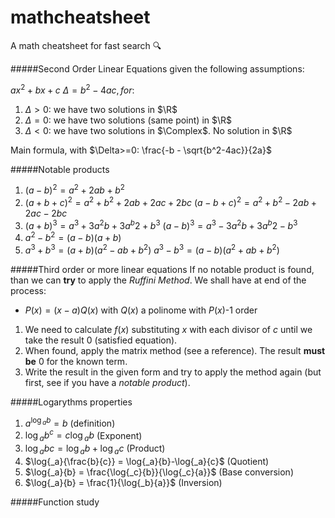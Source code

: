# mathcheatsheet
A math cheatsheet for fast search 🔍  

#####Second Order Linear Equations
given the following assumptions:

$ax^2+bx+c$ $\Delta = b^2 - 4ac, for:$
1) $\Delta > 0 :$ we have two solutions in $\R$
2) $\Delta = 0 :$ we have two solutions (same point) in $\R$
3) $\Delta < 0 :$ we have two solutions in $\Complex$. No solution in $\R$

Main formula, with $\Delta>=0: \frac{-b - \sqrt{b^2-4ac}}{2a}$

#####Notable products
1) $(a-b)^2 = a^2+2ab+b^2$ 
2) $(a+b+c)^2 = a^2+b^2+2ab+2ac+2bc$
   $(a-b+c)^2 = a^2+b^2-2ab+2ac-2bc$
3) $(a+b)^3 = a^3+3a^2b+3a^b2+b^3$
   $(a-b)^3 = a^3-3a^2b+3a^b2-b^3$
4) $a^2-b^2 = (a-b)(a+b)$
5) $a^3+b^3 = (a+b)(a^2-ab+b^2)$
   $a^3-b^3 = (a-b)(a^2+ab+b^2)$

#####Third order or more linear equations
If no notable product is found, than we can **try** to apply the *Ruffini Method*. We shall have at end of the process:

* $P(x)=(x-a)Q(x)$ with $Q(x)$ a polinome with $P(x)$-1 order

1) We need to calculate $f(x)$ substituting $x$ with each divisor of $c$ until we take the result 0 (satisfied equation).
2) When found, apply the matrix method (see a reference). The result **must be** 0 for the known term.
3) Write the result in the given form and try to apply the method again (but first, see if you have a *notable product*).

#####Logarythms properties
1) $a^{\log{_a}{b}} = b$ (definition)
2) $\log{_a}{b^c} = c\log{_a}{b}$ (Exponent)
3) $\log{_a}{bc} = \log{_a}{b}+\log{_a}{c}$ (Product)
4) $\log{_a}{\frac{b}{c}} = \log{_a}{b}-\log{_a}{c}$ (Quotient)
5) $\log{_a}{b} = \frac{\log{_c}{b}}{\log{_c}{a}}$ (Base conversion)
6) $\log{_a}{b} = \frac{1}{\log{_b}{a}}$ (Inversion)

#####Function study

